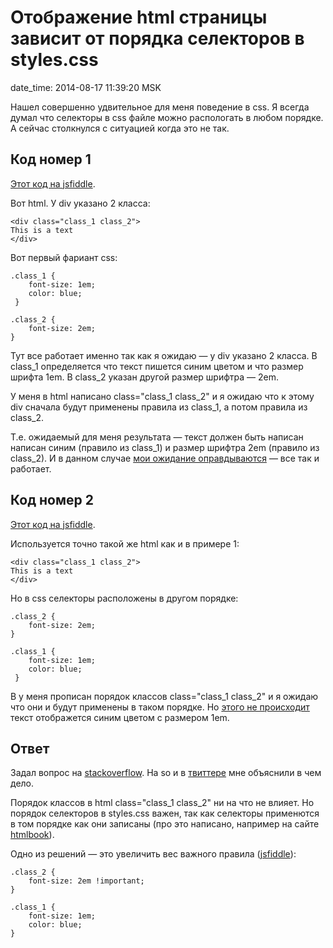 # Отображение html страницы зависит от порядка селекторов в styles.css

date_time: 2014-08-17 11:39:20 MSK

Нашел совершенно удвительное для меня поведение в css. Я всегда думал что
селекторы в css файле можно распологать в любом порядке. А сейчас столкнулся
с ситуацией когда это не так.

## Код номер 1

[Этот код на jsfiddle][j1].

Вот html. У div указано 2 класса:

    <div class="class_1 class_2">
    This is a text
    </div>

Вот первый фариант css:

    .class_1 {
        font-size: 1em;
        color: blue;
     }

    .class_2 {
        font-size: 2em;
    }

Тут все работает именно так как я ожидаю — у div указано 2 класса. В class_1
определяется что текст пишется синим цветом и что размер шрифта 1em. В class_2
указан другой размер шрифтра — 2em.

У меня в html написано class="class_1 class_2" и я ожидаю что к этому
div сначала будут применены правила из class_1, а потом правила из class_2.

Т.е. ожидаемый для меня результата — текст должен быть написан написан синим
(правило из class_1) и размер шрифтра 2em (правило из class_2). И в данном
случае [мои ожидание оправдываются][j1] — все так и работает.

## Код номер 2

[Этот код на jsfiddle][j2].

Используется точно такой же html как и в примере 1:

    <div class="class_1 class_2">
    This is a text
    </div>

Но в css селекторы расположены в другом порядке:

    .class_2 {
        font-size: 2em;
    }

    .class_1 {
        font-size: 1em;
        color: blue;
     }

В у меня прописан порядок классов class="class_1 class_2" и я ожидаю что
они и будут применены в таком порядке. Но [этого не происходит][j2] текст
отображется синим цветом с размером 1em.

## Ответ

Задал вопрос на [stackoverflow][so]. На so и в [твиттере][t] мне объяснили в
чем дело.

Порядок классов в html class="class_1 class_2" ни на что не влияет. Но порядок
селекторов в styles.css важен, так как селекторы применются в том порядке
как они записаны (про это написано, например на сайте [htmlbook][hb]).

Одно из решений — это увеличить вес важного правила ([jsfiddle][j3]):

    .class_2 {
        font-size: 2em !important;
    }

    .class_1 {
        font-size: 1em;
        color: blue;
    }

[j1]: http://jsfiddle.net/bessarabov/s581mv5a/
[j2]: http://jsfiddle.net/bessarabov/qesL1sj9/
[j3]: http://jsfiddle.net/bessarabov/zgxk5apf/
[so]: http://stackoverflow.com/questions/25347440/why-does-the-order-of-css-selectors-matter
[hb]: http://htmlbook.ru/samcss/kaskadirovanie
[t]: https://twitter.com/bessarabov/status/500912646234046464
